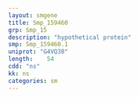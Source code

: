 ```yaml
---
layout: smgene
title: Smp_159460
grp: Smp_15
description: "hypothetical protein"
smp: Smp_159460.1
uniprot: "G4VQ38"
length:    54
cdd: "ns"
kk: ns
categories: sm
---
```

